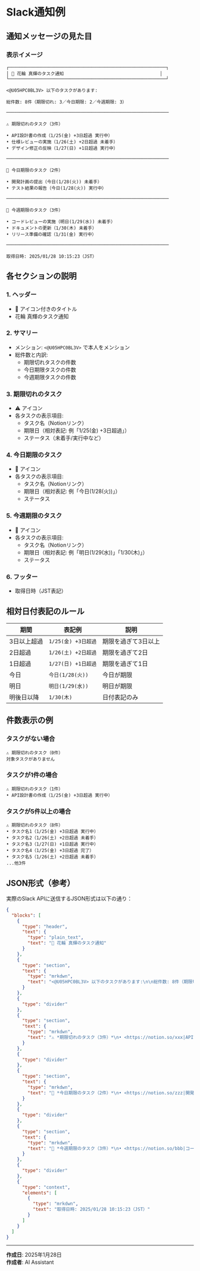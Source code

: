 # Slack通知例

## 通知メッセージの見た目

### 表示イメージ

```
┌───────────────────────────────────────────────────────────┐
│ 🚨 花輪 真輝のタスク通知                                    │
└───────────────────────────────────────────────────────────┘

<@U05HPC0BL3V> 以下のタスクがあります:

総件数: 8件（期限切れ: 3／今日期限: 2／今週期限: 3）

─────────────────────────────────────────────────────────────

⚠️ 期限切れのタスク（3件）

• API設計書の作成（1/25(金) +3日超過 実行中）
• 仕様レビューの実施（1/26(土) +2日超過 未着手）
• デザイン修正の反映（1/27(日) +1日超過 実行中）

─────────────────────────────────────────────────────────────

📅 今日期限のタスク（2件）

• 開発計画の提出（今日(1/28(火)) 未着手）
• テスト結果の報告（今日(1/28(火)) 実行中）

─────────────────────────────────────────────────────────────

📆 今週期限のタスク（3件）

• コードレビューの実施（明日(1/29(水)) 未着手）
• ドキュメントの更新（1/30(木) 未着手）
• リリース準備の確認（1/31(金) 実行中）

─────────────────────────────────────────────────────────────

取得日時: 2025/01/28 10:15:23（JST）
```

## 各セクションの説明

### 1. ヘッダー
- 🚨 アイコン付きのタイトル
- 花輪 真輝のタスク通知

### 2. サマリー
- メンション: `<@U05HPC0BL3V>` で本人をメンション
- 総件数と内訳:
  - 期限切れタスクの件数
  - 今日期限タスクの件数
  - 今週期限タスクの件数

### 3. 期限切れのタスク
- ⚠️ アイコン
- 各タスクの表示項目:
  - タスク名（Notionリンク）
  - 期限日（相対表記: 例「1/25(金) +3日超過」）
  - ステータス（未着手/実行中など）

### 4. 今日期限のタスク
- 📅 アイコン
- 各タスクの表示項目:
  - タスク名（Notionリンク）
  - 期限日（相対表記: 例「今日(1/28(火))」）
  - ステータス

### 5. 今週期限のタスク
- 📆 アイコン
- 各タスクの表示項目:
  - タスク名（Notionリンク）
  - 期限日（相対表記: 例「明日(1/29(水))」「1/30(木)」）
  - ステータス

### 6. フッター
- 取得日時（JST表記）

## 相対日付表記のルール

| 期間 | 表記例 | 説明 |
|------|--------|------|
| 3日以上超過 | `1/25(金) +3日超過` | 期限を過ぎて3日以上 |
| 2日超過 | `1/26(土) +2日超過` | 期限を過ぎて2日 |
| 1日超過 | `1/27(日) +1日超過` | 期限を過ぎて1日 |
| 今日 | `今日(1/28(火))` | 今日が期限 |
| 明日 | `明日(1/29(水))` | 明日が期限 |
| 明後日以降 | `1/30(木)` | 日付表記のみ |

## 件数表示の例

### タスクがない場合
```
⚠️ 期限切れのタスク（0件）
対象タスクがありません
```

### タスクが1件の場合
```
⚠️ 期限切れのタスク（1件）
• API設計書の作成（1/25(金) +3日超過 実行中）
```

### タスクが5件以上の場合
```
⚠️ 期限切れのタスク（8件）
• タスク名1（1/25(金) +3日超過 実行中）
• タスク名2（1/26(土) +2日超過 未着手）
• タスク名3（1/27(日) +1日超過 実行中）
• タスク名4（1/25(金) +3日超過 完了）
• タスク名5（1/26(土) +2日超過 未着手）
...他3件
```

## JSON形式（参考）

実際のSlack APIに送信するJSON形式は以下の通り：

```json
{
  "blocks": [
    {
      "type": "header",
      "text": {
        "type": "plain_text",
        "text": "🚨 花輪 真輝のタスク通知"
      }
    },
    {
      "type": "section",
      "text": {
        "type": "mrkdwn",
        "text": "<@U05HPC0BL3V> 以下のタスクがあります:\n\n総件数: 8件（期限切れ: 3／今日期限: 2／今週期限: 3）"
      }
    },
    {
      "type": "divider"
    },
    {
      "type": "section",
      "text": {
        "type": "mrkdwn",
        "text": "⚠️ *期限切れのタスク（3件）*\n• <https://notion.so/xxx|API設計書の作成>（1/25(金) +3日超過 実行中）\n• <https://notion.so/yyy|仕様レビューの実施>（1/26(土) +2日超過 未着手）"
      }
    },
    {
      "type": "divider"
    },
    {
      "type": "section",
      "text": {
        "type": "mrkdwn",
        "text": "📅 *今日期限のタスク（2件）*\n• <https://notion.so/zzz|開発計画の提出>（今日(1/28(火)) 未着手）\n• <https://notion.so/aaa|テスト結果の報告>（今日(1/28(火)) 実行中）"
      }
    },
    {
      "type": "divider"
    },
    {
      "type": "section",
      "text": {
        "type": "mrkdwn",
        "text": "📆 *今週期限のタスク（3件）*\n• <https://notion.so/bbb|コードレビューの実施>（明日(1/29(水)) 未着手）\n• <https://notion.so/ccc|ドキュメントの更新>（1/30(木) 未着手）\n• <https://notion.so/ddd|リリース準備の確認>（1/31(金) 実行中）"
      }
    },
    {
      "type": "divider"
    },
    {
      "type": "context",
      "elements": [
        {
          "type": "mrkdwn",
          "text": "取得日時: 2025/01/28 10:15:23（JST）"
        }
      ]
    }
  ]
}
```

---

**作成日**: 2025年1月28日  
**作成者**: AI Assistant

